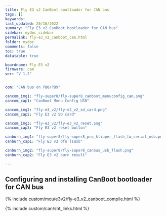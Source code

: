 ```yaml
---
title: Fly E3 v2 CanBoot bootloader for CAN bus
tags: []
keywords: 
last_updated: 20/10/2022
summary: "Fly E3 v2 CanBoot bootloader for CAN bus"
sidebar: mydoc_sidebar
permalink: fly-e3_v2_canboot_can.html
folder: mydoc
comments: false
toc: true
datatable: true

boardname: Fly-E3 v2
firmware: can
ver: "V 1.2" 


com: "CAN bus on PB8/PB9"

cancom_img1: "fly-super8/fly-super8_canboot_menuconfig_can.png"
cancom_cap1: "CanBoot Menu Config USB"

cancom_img2: "fly-e3_v2/fly-e3_v2_sd_card.png"
cancom_cap2: "Fly E3 v2 SD card"

cancom_img3: "fly-e3_v2/fly-e3_v2_reset.png"
cancom_cap3: "Fly E3 v2 reset button"

canburn_img1: "fly-super8/fly-super8_pro_klipper_flash_fw_serial_usb.png"
canburn_cap1: "Fly E3 v2 dfu lsusb"

canburn_img2: "fly-super8/fly-super8_canbus_usb_flash.png"
canburn_cap2: "Fly E3 v2 burn result"

---
```


## Configuring and installing CanBoot bootloader for CAN bus

{% include custom/mcu/e3v2/fly-e3_v2_canboot_compile.html %}

{% include custom/can/sht_links.html %}